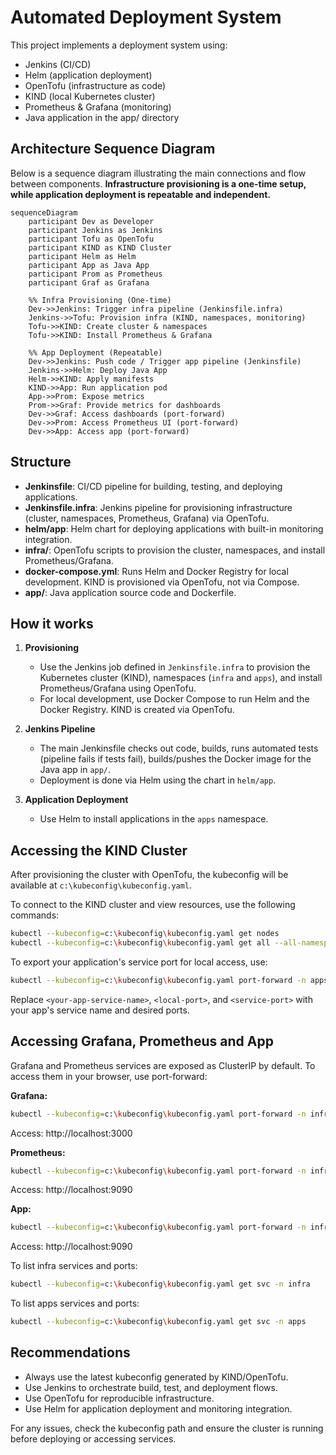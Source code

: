 # Automated Deployment System

This project implements a deployment system using:
- Jenkins (CI/CD)
- Helm (application deployment)
- OpenTofu (infrastructure as code)
- KIND (local Kubernetes cluster)
- Prometheus & Grafana (monitoring)
- Java application in the app/ directory

## Architecture Sequence Diagram

Below is a sequence diagram illustrating the main connections and flow between components. **Infrastructure provisioning is a one-time setup, while application deployment is repeatable and independent.**

```mermaid
sequenceDiagram
    participant Dev as Developer
    participant Jenkins as Jenkins
    participant Tofu as OpenTofu
    participant KIND as KIND Cluster
    participant Helm as Helm
    participant App as Java App
    participant Prom as Prometheus
    participant Graf as Grafana

    %% Infra Provisioning (One-time)
    Dev->>Jenkins: Trigger infra pipeline (Jenkinsfile.infra)
    Jenkins->>Tofu: Provision infra (KIND, namespaces, monitoring)
    Tofu->>KIND: Create cluster & namespaces
    Tofu->>KIND: Install Prometheus & Grafana

    %% App Deployment (Repeatable)
    Dev->>Jenkins: Push code / Trigger app pipeline (Jenkinsfile)
    Jenkins->>Helm: Deploy Java App
    Helm->>KIND: Apply manifests
    KIND->>App: Run application pod
    App->>Prom: Expose metrics
    Prom->>Graf: Provide metrics for dashboards
    Dev->>Graf: Access dashboards (port-forward)
    Dev->>Prom: Access Prometheus UI (port-forward)
    Dev->>App: Access app (port-forward)
```

## Structure
- **Jenkinsfile**: CI/CD pipeline for building, testing, and deploying applications.
- **Jenkinsfile.infra**: Jenkins pipeline for provisioning infrastructure (cluster, namespaces, Prometheus, Grafana) via OpenTofu.
- **helm/app**: Helm chart for deploying applications with built-in monitoring integration.
- **infra/**: OpenTofu scripts to provision the cluster, namespaces, and install Prometheus/Grafana.
- **docker-compose.yml**: Runs Helm and Docker Registry for local development. KIND is provisioned via OpenTofu, not via Compose.
- **app/**: Java application source code and Dockerfile.

## How it works
1. **Provisioning**
   - Use the Jenkins job defined in `Jenkinsfile.infra` to provision the Kubernetes cluster (KIND), namespaces (`infra` and `apps`), and install Prometheus/Grafana using OpenTofu.
   - For local development, use Docker Compose to run Helm and the Docker Registry. KIND is created via OpenTofu.

2. **Jenkins Pipeline**
   - The main Jenkinsfile checks out code, builds, runs automated tests (pipeline fails if tests fail), builds/pushes the Docker image for the Java app in `app/`.
   - Deployment is done via Helm using the chart in `helm/app`.

3. **Application Deployment**
   - Use Helm to install applications in the `apps` namespace.

## Accessing the KIND Cluster

After provisioning the cluster with OpenTofu, the kubeconfig will be available at `c:\kubeconfig\kubeconfig.yaml`.

To connect to the KIND cluster and view resources, use the following commands:

```sh
kubectl --kubeconfig=c:\kubeconfig\kubeconfig.yaml get nodes
kubectl --kubeconfig=c:\kubeconfig\kubeconfig.yaml get all --all-namespaces
```

To export your application's service port for local access, use:
```sh
kubectl --kubeconfig=c:\kubeconfig\kubeconfig.yaml port-forward -n apps svc/<your-app-service-name> <local-port>:<service-port>
```
Replace `<your-app-service-name>`, `<local-port>`, and `<service-port>` with your app's service name and desired ports.

## Accessing Grafana, Prometheus and App

Grafana and Prometheus services are exposed as ClusterIP by default. To access them in your browser, use port-forward:

**Grafana:**
```sh
kubectl --kubeconfig=c:\kubeconfig\kubeconfig.yaml port-forward -n infra svc/grafana 3000:80
```
Access: http://localhost:3000

**Prometheus:**
```sh
kubectl --kubeconfig=c:\kubeconfig\kubeconfig.yaml port-forward -n infra svc/prometheus-server 9090:80
```
Access: http://localhost:9090

**App:**
```sh
kubectl --kubeconfig=c:\kubeconfig\kubeconfig.yaml port-forward -n infra java-app 80:80
```
Access: http://localhost:9090

To list infra services and ports:
```sh
kubectl --kubeconfig=c:\kubeconfig\kubeconfig.yaml get svc -n infra
```

To list apps services and ports:
```sh
kubectl --kubeconfig=c:\kubeconfig\kubeconfig.yaml get svc -n apps
```

## Recommendations
- Always use the latest kubeconfig generated by KIND/OpenTofu.
- Use Jenkins to orchestrate build, test, and deployment flows.
- Use OpenTofu for reproducible infrastructure.
- Use Helm for application deployment and monitoring integration.

For any issues, check the kubeconfig path and ensure the cluster is running before deploying or accessing services.
